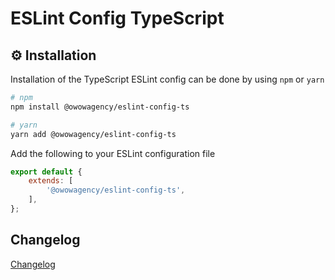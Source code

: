 # ESLint Config TypeScript

## ⚙️ Installation

Installation of the TypeScript ESLint config can be done by using `npm` or `yarn`

```bash
# npm
npm install @owowagency/eslint-config-ts

# yarn
yarn add @owowagency/eslint-config-ts
```

Add the following to your ESLint configuration file

```js
export default {
    extends: [
        '@owowagency/eslint-config-ts',
    ],
};
```

## Changelog
[Changelog](./CHANGELOG.md)